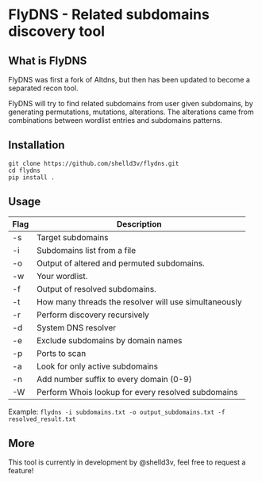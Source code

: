 # FlyDNS - Related subdomains discovery tool

## What is FlyDNS

FlyDNS was first a fork of Altdns, but then has been updated to become a separated recon tool.

FlyDNS will try to find related subdomains from user given subdomains, by generating permutations, mutations, alterations. The alterations came from combinations between wordlist entries and subdomains patterns.

## Installation

```
git clone https://github.com/shelld3v/flydns.git
cd flydns
pip install .
```

## Usage

| Flag | Description
|------|------------------------------------------------------
|  -s  | Target subdomains
|  -i  | Subdomains list from a file
|  -o  | Output of altered and permuted subdomains.
|  -w  | Your wordlist.
|  -f  | Output of resolved subdomains.
|  -t  | How many threads the resolver will use simultaneously
|  -r  | Perform discovery recursively
|  -d  | System DNS resolver
|  -e  | Exclude subdomains by domain names
|  -p  | Ports to scan
|  -a  | Look for only active subdomains
|  -n  | Add number suffix to every domain (0-9)
|  -W  | Perform Whois lookup for every resolved subdomains

Example: `flydns -i subdomains.txt -o output_subdomains.txt -f resolved_result.txt`

## More

This tool is currently in development by @shelld3v, feel free to request a feature!
